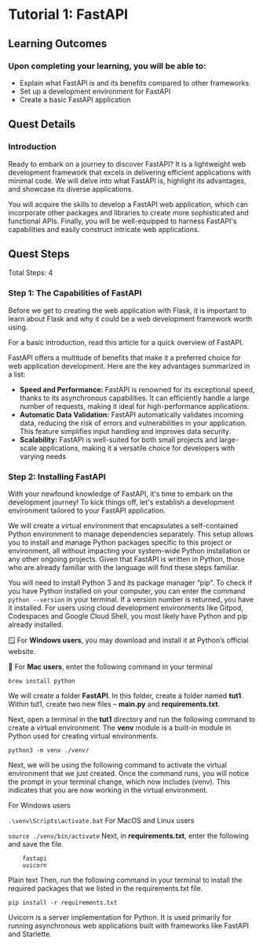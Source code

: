 # Tutorial 1: FastAPI

## Learning Outcomes

### Upon completing your learning, you will be able to:

- Explain what FastAPI is and its benefits compared to other frameworks
- Set up a development environment for FastAPI
- Create a basic FastAPI application

## Quest Details
### Introduction
Ready to embark on a journey to discover FastAPI? It is a lightweight web development framework that excels in delivering efficient applications with minimal code. We will delve into what FastAPI is, highlight its advantages, and showcase its diverse applications.

You will acquire the skills to develop a FastAPI web application, which can incorporate other packages and libraries to create more sophisticated and functional APIs. Finally, you will be well-equipped to harness FastAPI's capabilities and easily construct intricate web applications.


## Quest Steps
Total Steps: 4


### Step 1: The Capabilities of FastAPI
Before we get to creating the web application with Flask, it is important to learn about Flask and why it could be a web development framework worth using.

For a basic introduction, read this article for a quick overview of FastAPI.

FastAPI offers a multitude of benefits that make it a preferred choice for web application development. Here are the key advantages summarized in a list:

- **Speed and Performance:** FastAPI is renowned for its exceptional speed, thanks to its asynchronous capabilities. It can efficiently handle a large number of requests, making it ideal for high-performance applications.
- **Automatic Data Validation:** FastAPI automatically validates incoming data, reducing the risk of errors and vulnerabilities in your application. This feature simplifies input handling and improves data security.
- **Scalability:** FastAPI is well-suited for both small projects and large-scale applications, making it a versatile choice for developers with varying needs

### Step 2: Installing FastAPI
With your newfound knowledge of FastAPI, it's time to embark on the development journey! To kick things off, let's establish a development environment tailored to your FastAPI application.

We will create a virtual environment that encapsulates a self-contained Python environment to manage dependencies separately. This setup allows you to install and manage Python packages specific to this project or environment, all without impacting your system-wide Python installation or any other ongoing projects. Given that FastAPI is written in Python, those who are already familiar with the language will find these steps familiar.

You will need to install Python 3 and its package manager “pip”. To check if you have Python installed on your computer, you can enter the command `python --version` in your terminal. If a version number is returned, you have it installed. For users using cloud development environments like Gitpod, Codespaces and Google Cloud Shell, you most likely have Python and pip already installed.

🪟 For **Windows users**, you may download and install it at Python’s official website.

🍎 For **Mac users**, enter the following command in your terminal

`brew install python`

We will create a folder **FastAPI**. In this folder, create a folder named **tut1**. Within tut1,  create two new files – **main.py** and **requirements.txt**.

Next, open a terminal in the **tut1** directory and run the following command to create a virtual environment. The **venv** module is a built-in module in Python used for creating virtual environments.

`python3 -m venv ./venv/`

Next, we will be using the following command to activate the virtual environment that we just created. Once the command runs, you will notice the prompt in your terminal change, which now includes (venv). This indicates that you are now working in the virtual environment.

For Windows users

`.\venv\Scripts\activate.bat`
For MacOS and Linux users

`source ./venv/bin/activate`
Next, in **requirements.txt**, enter the following and save the file.

```text
    fastapi
    uvicorn
```

Plain text
Then, run the following command in your terminal to install the required packages that we listed in the requirements.txt file.

`pip install -r requirements.txt`

Uvicorn is a server implementation for Python. It is used primarily for running asynchronous web applications built with frameworks like FastAPI and Starlette. 